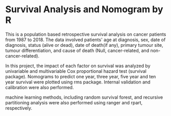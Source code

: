 # Survival Analysis and Nomogram by R

This is a population based retrospective survival analysis on cancer patients from 1987 to 2018. The data involved patients' age at diagnosis, sex, date of diagnosis, status (alive or dead), date of death(if any), primary tumour site, tumour differentiation, and cause of death (Null, cancer-related, and non-cancer-related).

In this project, the impact of each factor on survival was analyzed by univariable and multivariable Cox proportional hazard test (survival package). Nomograms to predict one year, three year, five year and ten year survival were plotted using rms package. Internal validation and calibration were also performed.

machine learning methods, including random survival forest, and recursive partitioning analysis were also performed using ranger and rpart, respectively.
